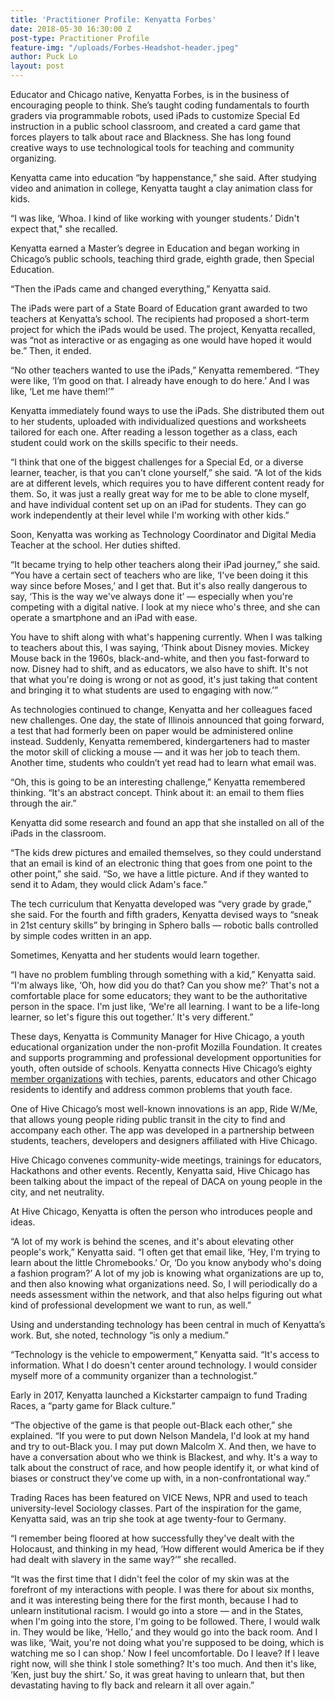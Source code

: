 ```yaml
---
title: 'Practitioner Profile: Kenyatta Forbes'
date: 2018-05-30 16:30:00 Z
post-type: Practitioner Profile
feature-img: "/uploads/Forbes-Headshot-header.jpeg"
author: Puck Lo
layout: post
---
```


Educator and Chicago native, Kenyatta Forbes, is in the business of encouraging people to think. She’s taught coding fundamentals to fourth graders via programmable robots, used iPads to customize Special Ed instruction in a public school classroom, and created a card game that forces players to talk about race and Blackness. She has long found creative ways to use technological tools for teaching and community organizing. 

Kenyatta came into education “by happenstance,” she said. After studying video and animation in college, Kenyatta taught a clay animation class for kids.

“I was like, ‘Whoa. I kind of like working with younger students.’ Didn't expect that," she recalled. 

Kenyatta earned a Master’s degree in Education and began working in Chicago’s public schools, teaching third grade, eighth grade, then Special Education.

“Then the iPads came and changed everything,” Kenyatta said.

The iPads were part of a State Board of Education grant awarded to two teachers at Kenyatta’s school. The recipients had proposed a short-term project for which the iPads would be used. The project, Kenyatta recalled, was “not as interactive or as engaging as one would have hoped it would be.” Then, it ended.

“No other teachers wanted to use the iPads,” Kenyatta remembered. “They were like, ‘I’m good on that. I already have enough to do here.’ And I was like, ‘Let me have them!’”

Kenyatta immediately found ways to use the iPads. She distributed them out to her students, uploaded with individualized questions and worksheets tailored for each one. After reading a lesson together as a class, each student could work on the skills specific to their needs.

“I think that one of the biggest challenges for a Special Ed, or a diverse learner, teacher, is that you can't clone yourself,” she said. “A lot of the kids are at different levels, which requires you to have different content ready for them. So, it was just a really great way for me to be able to clone myself, and have individual content set up on an iPad for students. They can go work independently at their level while I'm working with other kids.”

Soon, Kenyatta was working as Technology Coordinator and Digital Media Teacher at the school. Her duties shifted.

“It became trying to help other teachers along their iPad journey,” she said. “You have a certain sect of teachers who are like, ‘I've been doing it this way since before Moses,’ and I get that. But it's also really dangerous to say, ‘This is the way we've always done it’ — especially when you're competing with a digital native. I look at my niece who's three, and she can operate a smartphone and an iPad with ease. 

You have to shift along with what's happening currently. When I was talking to teachers about this, I was saying, ‘Think about Disney movies. Mickey Mouse back in the 1960s, black-and-white, and then you fast-forward to now. Disney had to shift, and as educators, we also have to shift. It's not that what you're doing is wrong or not as good, it's just taking that content and bringing it to what students are used to engaging with now.’”

As technologies continued to change, Kenyatta and her colleagues faced new challenges. One day, the state of Illinois announced that going forward, a test that had formerly been on paper would be administered online instead. Suddenly, Kenyatta remembered, kindergarteners had to master the motor skill of clicking a mouse — and it was her job to teach them. Another time, students who couldn’t yet read had to learn what email was.

“Oh, this is going to be an interesting challenge,” Kenyatta remembered thinking. “It's an abstract concept. Think about it: an email to them flies through the air.”

Kenyatta did some research and found an app that she installed on all of the iPads in the classroom.

“The kids drew pictures and emailed themselves, so they could understand that an email is kind of an electronic thing that goes from one point to the other point,” she said. “So, we have a little picture. And if they wanted to send it to Adam, they would click Adam's face.”

The tech curriculum that Kenyatta developed was “very grade by grade,” she said. For the fourth and fifth graders, Kenyatta devised ways to “sneak in 21st century skills” by bringing in Sphero balls — robotic balls controlled by simple codes written in an app. 

Sometimes, Kenyatta and her students would learn together.

“I have no problem fumbling through something with a kid,” Kenyatta said. “I'm always like, ‘Oh, how did you do that? Can you show me?’ That's not a comfortable place for some educators; they want to be the authoritative person in the space. I'm just like, ‘We're all learning. I want to be a life-long learner, so let's figure this out together.’ It's very different.”

These days, Kenyatta is Community Manager for Hive Chicago, a youth educational organization under the non-profit Mozilla Foundation. It creates and supports programming and professional development opportunities for youth, often outside of schools. Kenyatta connects Hive Chicago’s eighty [member organizations](https://hivechicago.org/gohivechi/members/#memberlist) with techies, parents, educators and other Chicago residents to identify and address common problems that youth face. 

One of Hive Chicago’s most well-known innovations is an app, Ride W/Me, that allows young people riding public transit in the city to find and accompany each other. The app was developed in a partnership between students, teachers, developers and designers affiliated with Hive Chicago.

Hive Chicago convenes community-wide meetings, trainings for educators, Hackathons and other events. Recently, Kenyatta said, Hive Chicago has been talking about the impact of the repeal of DACA on young people in the city, and net neutrality. 

At Hive Chicago, Kenyatta is often the person who introduces people and ideas. 

“A lot of my work is behind the scenes, and it's about elevating other people's work,” Kenyatta said. “I often get that email like, ‘Hey, I'm trying to learn about the little Chromebooks.’ Or, ‘Do you know anybody who's doing a fashion program?’ A lot of my job is knowing what organizations are up to, and then also knowing what organizations need. So, I will periodically do a needs assessment within the network, and that also helps figuring out what kind of professional development we want to run, as well.”

Using and understanding technology has been central in much of Kenyatta’s work. But, she noted, technology “is only a medium.”

“Technology is the vehicle to empowerment,” Kenyatta said. “It's access to information. What I do doesn't center around technology. I would consider myself more of a community organizer than a technologist.”

Early in 2017, Kenyatta launched a Kickstarter campaign to fund Trading Races, a “party game for Black culture.”

“The objective of the game is that people out-Black each other,” she explained. “If you were to put down Nelson Mandela, I'd look at my hand and try to out-Black you. I may put down Malcolm X. And then, we have to have a conversation about who we think is Blackest, and why. It's a way to talk about the construct of race, and how people identify it, or what kind of biases or construct they've come up with, in a non-confrontational way.” 

Trading Races has been featured on VICE News, NPR and used to teach university-level Sociology classes. Part of the inspiration for the game, Kenyatta said, was an trip she took at age twenty-four to Germany. 

“I remember being floored at how successfully they've dealt with the Holocaust, and thinking in my head, ‘How different would America be if they had dealt with slavery in the same way?’” she recalled. 

“It was the first time that I didn't feel the color of my skin was at the forefront of my interactions with people. I was there for about six months, and it was interesting being there for the first month, because I had to unlearn institutional racism. I would go into a store — and in the States, when I'm going into the store, I'm going to be followed. There, I would walk in. They would be like, ‘Hello,’ and they would go into the back room. And I was like, ‘Wait, you're not doing what you're supposed to be doing, which is watching me so I can shop.’ Now I feel uncomfortable. Do I leave? If I leave right now, will she think I stole something? It's too much. And then it's like, ‘Ken, just buy the shirt.’ So, it was great having to unlearn that, but then devastating having to fly back and relearn it all over again.”